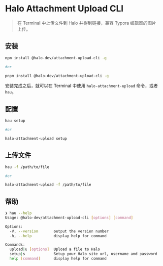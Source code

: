 # Halo Attachment Upload CLI

> 在 Terminal 中上传文件到 Halo 并得到链接，兼容 Typora 编辑器的图片上传。

## 安装

```bash
npm install @halo-dev/attachment-upload-cli -g

#or 

pnpm install @halo-dev/attachment-upload-cli -g
```

安装完成之后，就可以在 Terminal 中使用 `halo-attachment-upload` 命令，或者 `hau`。

## 配置

```bash
hau setup

#or

halo-attachment-upload setup
```

## 上传文件

```bash
hau -f /path/to/file

#or

halo-attachment-upload -f /path/to/file
```

## 帮助

```bash
❯ hau --help
Usage: @halo-dev/attachment-upload-cli [options] [command]

Options:
  -V, --version       output the version number
  -h, --help          display help for command

Commands:
  upload|u [options]  Upload a file to Halo
  setup|s             Setup your Halo site url, username and password
  help [command]      display help for command
```

